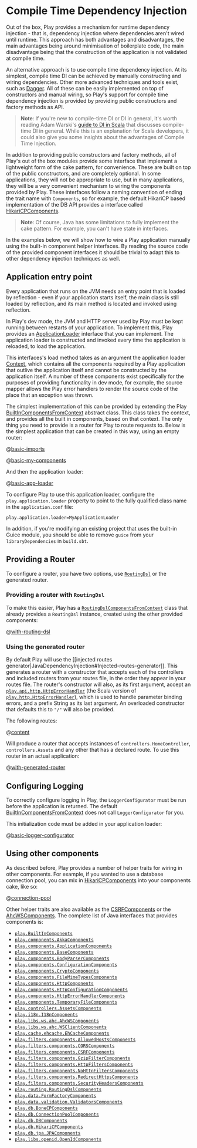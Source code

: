<!--- Copyright (C) 2009-2017 Lightbend Inc. <https://www.lightbend.com> -->
# Compile Time Dependency Injection

Out of the box, Play provides a mechanism for runtime dependency injection - that is, dependency injection where dependencies aren't wired until runtime.  This approach has both advantages and disadvantages, the main advantages being around minimisation of boilerplate code, the main disadvantage being that the construction of the application is not validated at compile time.

An alternative approach is to use compile time dependency injection.  At its simplest, compile time DI can be achieved by manually constructing and wiring dependencies.  Other more advanced techniques and tools exist, such as [Dagger](https://google.github.io/dagger/).  All of these can be easily implemented on top of constructors and manual wiring, so Play's support for compile time dependency injection is provided by providing public constructors and factory methods as API.

> **Note**: If you're new to compile-time DI or DI in general, it's worth reading Adam Warski's [guide to DI in Scala](https://di-in-scala.github.io/) that discusses compile-time DI in general. While this is an explanation for Scala developers, it could also give you some insights about the advantages of Compile Time Injection.

In addition to providing public constructors and factory methods, all of Play's out of the box modules provide some interface that implement a lightweight form of the cake pattern, for convenience.  These are built on top of the public constructors, and are completely optional.  In some applications, they will not be appropriate to use, but in many applications, they will be a very convenient mechanism to wiring the components provided by Play.  These interfaces follow a naming convention of ending the trait name with `Components`, so for example, the default HikariCP based implementation of the DB API provides a interface called [HikariCPComponents](api/java/play/db/HikariCPComponents.html).

> **Note**: Of course, Java has some limitations to fully implement the cake pattern. For example, you can't have state in interfaces.

In the examples below, we will show how to wire a Play application manually using the built-in component helper interfaces.  By reading the source code of the provided component interfaces it should be trivial to adapt this to other dependency injection techniques as well.

## Application entry point

Every application that runs on the JVM needs an entry point that is loaded by reflection - even if your application starts itself, the main class is still loaded by reflection, and its main method is located and invoked using reflection.

In Play's dev mode, the JVM and HTTP server used by Play must be kept running between restarts of your application.  To implement this, Play provides an [ApplicationLoader](api/java/play/ApplicationLoader.html) interface that you can implement.  The application loader is constructed and invoked every time the application is reloaded, to load the application.

This interfaces's load method takes as an argument the application loader [Context](api/java/play/ApplicationLoader.Context.html), which contains all the components required by a Play application that outlive the application itself and cannot be constructed by the application itself.  A number of these components exist specifically for the purposes of providing functionality in dev mode, for example, the source mapper allows the Play error handlers to render the source code of the place that an exception was thrown.

The simplest implementation of this can be provided by extending the Play [BuiltInComponentsFromContext](api/java/play/BuiltInComponentsFromContext.html) abstract class.  This class takes the context, and provides all the built in components, based on that context.  The only thing you need to provide is a router for Play to route requests to.  Below is the simplest application that can be created in this way, using an empty router:

@[basic-imports](code/javaguide/di/components/CompileTimeDependencyInjection.java)

@[basic-my-components](code/javaguide/di/components/CompileTimeDependencyInjection.java)

And then the application loader:

@[basic-app-loader](code/javaguide/di/components/CompileTimeDependencyInjection.java)

To configure Play to use this application loader, configure the `play.application.loader` property to point to the fully qualified class name in the `application.conf` file:

    play.application.loader=MyApplicationLoader

In addition, if you're modifying an existing project that uses the built-in Guice module, you should be able to remove `guice` from your `libraryDependencies` in `build.sbt`.

## Providing a Router

To configure a router, you have two options, use [`RoutingDsl`](api/java/play/routing/RoutingDsl.html) or the generated router.

### Providing a router with `RoutingDsl`

To make this easier, Play has a [`RoutingDslComponentsFromContext`](api/java/play/routing/RoutingDslComponentsFromContext.html) class that already provides a `RoutingDsl` instance, created using the other provided components:

@[with-routing-dsl](code/javaguide/di/components/CompileTimeDependencyInjection.java)

### Using the generated router

By default Play will use the [[injected routes generator|JavaDependencyInjection#Injected-routes-generator]]. This generates a router with a constructor that accepts each of the controllers and included routers from your routes file, in the order they appear in your routes file.  The router's constructor will also, as its first argument, accept an [`play.api.http.HttpErrorHandler`](api/scala/play/api/http/HttpErrorHandler.html) (the Scala version of [`play.http.HttpErrorHandler`](api/java/play/http/HttpErrorHandler.html)), which is used to handle parameter binding errors, and a prefix String as its last argument. An overloaded constructor that defaults this to `"/"` will also be provided.

The following routes:

@[content](code/javaguide.dependencyinjection.routes)

Will produce a router that accepts instances of `controllers.HomeController`, `controllers.Assets` and any other that has a declared route. To use this router in an actual application:

@[with-generated-router](code/javaguide/di/components/CompileTimeDependencyInjection.java)

## Configuring Logging

To correctly configure logging in Play, the `LoggerConfigurator` must be run before the application is returned.  The default [BuiltInComponentsFromContext](api/java/play/BuiltInComponentsFromContext.html) does not call `LoggerConfigurator` for you.

This initialization code must be added in your application loader:

@[basic-logger-configurator](code/javaguide/di/components/CompileTimeDependencyInjection.java)

## Using other components

As described before, Play provides a number of helper traits for wiring in other components.  For example, if you wanted to use a database connection pool, you can mix in [HikariCPComponents](api/java/play/db/HikariCPComponents.html) into your components cake, like so:

@[connection-pool](code/javaguide/di/components/CompileTimeDependencyInjection.java)

Other helper traits are also available as the [CSRFComponents](api/java/play/filters/components/CSRFComponents.html) or the [AhcWSComponents](api/java/play/libs/ws/ahc/AhcWSComponents.html). The complete list of Java interfaces that provides components is:

- [`play.BuiltInComponents`](api/java/play/BuiltInComponents.html)
- [`play.components.AkkaComponents`](api/java/play/components/AkkaComponents.html)
- [`play.components.ApplicationComponents`](api/java/play/components/ApplicationComponents.html)
- [`play.components.BaseComponents`](api/java/play/components/BaseComponents.html)
- [`play.components.BodyParserComponents`](api/java/play/components/BodyParserComponents.html)
- [`play.components.ConfigurationComponents`](api/java/play/components/ConfigurationComponents.html)
- [`play.components.CryptoComponents`](api/java/play/components/CryptoComponents.html)
- [`play.components.FileMimeTypesComponents`](api/java/play/components/FileMimeTypesComponents.html)
- [`play.components.HttpComponents`](api/java/play/components/HttpComponents.html)
- [`play.components.HttpConfigurationComponents`](api/java/play/components/HttpConfigurationComponents.html)
- [`play.components.HttpErrorHandlerComponents`](api/java/play/components/HttpErrorHandlerComponents.html)
- [`play.components.TemporaryFileComponents`](api/java/play/components/TemporaryFileComponents.html)
- [`play.controllers.AssetsComponents`](api/java/play/controllers/AssetsComponents.html)
- [`play.i18n.I18nComponents`](api/java/play/i18n/I18nComponents.html)
- [`play.libs.ws.ahc.AhcWSComponents`](api/java/play/libs/ws/ahc/AhcWSComponents.html)
- [`play.libs.ws.ahc.WSClientComponents`](api/java/play/libs/ws/ahc/WSClientComponents.html)
- [`play.cache.ehcache.EhCacheComponents`](api/java/play/cache/ehcache/EhCacheComponents.html)
- [`play.filters.components.AllowedHostsComponents`](api/java/play/filters/components/AllowedHostsComponents.html)
- [`play.filters.components.CORSComponents`](api/java/play/filters/components/CORSComponents.html)
- [`play.filters.components.CSRFComponents`](api/java/play/filters/components/CSRFComponents.html)
- [`play.filters.components.GzipFilterComponents`](api/java/play/filters/components/GzipFilterComponents.html)
- [`play.filters.components.HttpFiltersComponents`](api/java/play/filters/components/HttpFiltersComponents.html)
- [`play.filters.components.NoHttpFiltersComponents`](api/java/play/filters/components/NoHttpFiltersComponents.html)
- [`play.filters.components.RedirectHttpsComponents`](api/java/play/filters/components/RedirectHttpsComponents.html)
- [`play.filters.components.SecurityHeadersComponents`](api/java/play/filters/components/SecurityHeadersComponents.html)
- [`play.routing.RoutingDslComponents`](api/java/play/routing/RoutingDslComponents.html)
- [`play.data.FormFactoryComponents`](api/java/play/data/FormFactoryComponents.html)
- [`play.data.validation.ValidatorsComponents`](api/java/play/data/validation/ValidatorsComponents.html)
- [`play.db.BoneCPComponents`](api/java/play/db/BoneCPComponents.html)
- [`play.db.ConnectionPoolComponents`](api/java/play/db/ConnectionPoolComponents.html)
- [`play.db.DBComponents`](api/java/play/db/DBComponents.html)
- [`play.db.HikariCPComponents`](api/java/play/db/HikariCPComponents.html)
- [`play.db.jpa.JPAComponents`](api/java/play/db/jpa/JPAComponents.html)
- [`play.libs.openid.OpenIdComponents`](api/java/play/libs/openid/OpenIdComponents.html)